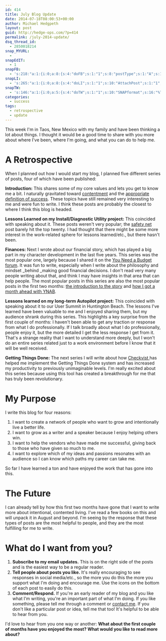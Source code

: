 ```yaml
---
id: 414
title: July Blog Update
date: 2014-07-18T08:00:53+00:00
author: Michael Hedgpeth
layout: post
guid: http://hedge-ops.com/?p=414
permalink: /july-2014-update/
dsq_thread_id:
  - 2850018214
snap_MYURL:
  - 
snapEdIT:
  - 1
snapFB:
  - 's:218:"a:1:{i:0;a:8:{s:4:"doFB";s:1:"1";s:8:"postType";s:1:"A";s:10:"AttachPost";s:1:"2";s:10:"SNAPformat";s:16:"%TITLE% - %SURL%";s:9:"isAutoImg";s:1:"A";s:8:"imgToUse";s:0:"";s:9:"isAutoURL";s:1:"A";s:8:"urlToUse";s:0:"";}}";'
snapLI:
  - 's:265:"a:1:{i:0;a:8:{s:4:"doLI";s:1:"1";s:10:"AttachPost";s:1:"1";s:10:"SNAPformat";s:41:"New post has been published on %SITENAME%";s:11:"SNAPformatT";s:18:"New Post - %TITLE%";s:9:"isAutoImg";s:1:"A";s:8:"imgToUse";s:0:"";s:9:"isAutoURL";s:1:"A";s:8:"urlToUse";s:0:"";}}";'
snapTW:
  - 's:146:"a:1:{i:0;a:5:{s:4:"doTW";s:1:"1";s:10:"SNAPformat";s:16:"%TITLE% - %SURL%";s:8:"attchImg";s:1:"1";s:9:"isAutoImg";s:1:"A";s:8:"imgToUse";s:0:"";}}";'
categories:
  - success
tags:
  - retrospective
  - update
---
```

This week I'm in Taos, New Mexico with my family and have been thinking a lot about things. I thought it would be a good time to share with you more about where I've been, where I'm going, and what you can do to help me.<!--more-->

# A Retrospective

When I planned out how I would start my blog, I planned five different series of posts, four of which have been published:

**Introduction:** This shares some of my core values and lets you get to know me a bit. I naturally gravitated toward [contentment](http://hedge-ops.com/achievable-contentment/ "Achievable Contentment") and the [appropriate definition of success](http://hedge-ops.com/failure-masquerading-as-success/ "Failure Masquerading as Success"). These topics have still remained very interesting to me and were fun to write. I think these posts are probably the closest to where I think this blog is headed.

**Lessons Learned on my Install/Diagnostic Utility project:** This coincided with speaking about it. These posts weren't very popular; the [safety net](http://hedge-ops.com/safety-net/ "Safety Net") post barely hit the top twenty. I had thought that there might be some more interest in the work-related sphere for lessons learned/etc., but there hasn't been.

**Finances:** Next I wrote about our financial story, which has played a big part in my character development in the last five years. This series was the most popular one, largely because I shared it on the [You Need a Budget forum](http://forum.youneedabudget.com/discussion/31368/success-story-posted-on-my-blog). It was fun to write, especially when I write about the philosophy and mindset _behind _making good financial decisions. I don't read very many people writing about that, and think I may have insights in that area that can help people. The most popular posts in this series are also the most popular posts in the first two months: [the introduction to the story](http://hedge-ops.com/failure-the-catalyst/ "Failure the Catalyst") and [how I got a month ahead with YNAB](http://hedge-ops.com/month-ahead/ "Month Ahead").

**Lessons learned on my long-term Autopilot project:** This coincided with speaking about it to our User Summit in Huntington Beach. The lessons I've learned have been valuable to me and I enjoyed sharing them, but my audience shrank during this series. This highlights a key surprise from the first couple of months: I haven't been able to get any traction or response from what I do professionally. If I talk broadly about what I do professionally, people enjoy it, but the more detailed I get the less response I get from it. That's a strange reality that I want to understand more deeply, but I won't do an entire series related just to a work environment before I know that it will be well received.

**Getting Things Done:** The next series I will write about how <a href="http://checkvist.com" target="_blank">Checkvist </a>has helped me implement the Getting Things Done system and has increased my productivity to previously unimaginable levels. I'm really excited about this series because using this tool has created a breakthrough for me that has truly been revolutionary.

# My Purpose

I write this blog for four reasons:

  1. I want to create a network of people who want to grow and intentionally live a better life.
  2. I want to grow as a writer and a speaker because I enjoy helping others win.
  3. I want to help the vendors who have made me successful, giving back to those who have given so much to me.
  4. I want to explore which of my ideas and passions resonates with an audience so I can know which paths my career can take me.

So far I have learned a ton and have enjoyed the work that has gone into this.

# The Future

I can already tell by how this first two months have gone that I want to write more about intentional, contented living. I've read a few books on this and will unpack it in August and beyond. I'm seeing by the response that these types of posts are the most helpful to people, and they are the most fulfilling for me to write.

# **What do I want from you?** 

  1. **Subscribe to my email updates.** This is on the right side of the posts and is the easiest way to be a regular reader.
  2. **Tell people about posts you like.** It's really encouraging to see responses in social media/etc., so the more you do this the more you support what I'm doing and encourage me. Use the icons on the bottom of each post to easily do this.
  3. **Comment/Respond.** If you're an early reader of my blog and you like what I'm writing, you're an important part of what I'm doing. If you like something, please tell me through a comment or [contact me](http://hedge-ops.com/contact/ "Contact"). If you don't like a particular post or idea, tell me that too! It's helpful to be able to hear from you.

I'd love to hear from you one way or another: **What about the first couple of months have you enjoyed the most? What would you like to read more about?**